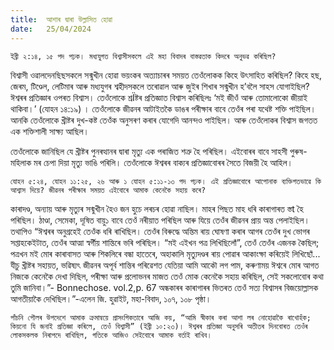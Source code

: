 ```yaml
---
title:  আশাৰ দ্বাৰা উল্লাসিত হোৱা
date:   25/04/2024
---
```


`ইব্ৰী ২:১৪, ১৫ পদ পঢ়ক। মধ্যযুগত বিশ্বাসীসকলে এই মহা বিবাদৰ বাস্তৱতাক কিদৰে অনুভৱ কৰিছিল?`

বিশ্বাসী ওৱালদেনছিছসকলে সন্মুখীন হোৱা ভয়ংকৰ অত্যাচাৰৰ সময়ত তেওঁলোকক কিহে উৎসাহিত কৰিছিল? কিহে হছ, জেৰম, টিণ্ডেল, লেটিমাৰ আৰু মধ্যযুগৰ শ্বহীদসকলে তৰোৱাল আৰু জুইৰ শিখাৰ সন্মুখীন হ’বলৈ সাহস যোগাইছিল? ঈশ্বৰৰ প্ৰতিজ্ঞাৰ ওপৰত বিশ্বাস। তেওঁলোকে শ্ৰÏষ্টৰ প্ৰতিজ্ঞাত বিশ্বাস কৰিছিলঃ ‘মই জীওঁ আৰু তোমালোকো জীয়াই থাকিবা।’ (যোহন ১৪:১৯) । তেওঁলোকে জীৱনৰ আটাইতকৈ ডাঙৰ পৰীক্ষাৰ বাবে তেওঁৰ পৰা যথেষ্ট শক্তি পাইছিল। আনকি তেওঁলোকে খ্ৰীষ্টৰ দুখ-কষ্ট তেওঁক অনুসৰণ কৰাৰ যোগেদি আনন্দও পাইছিল। আৰু তেওঁলোকৰ বিশ্বাস জগতত এক শক্তিশালী সাক্ষ্য আছিল।

তেওঁলোকে জানিছিল যে খ্ৰীষ্টৰ পুনৰত্থানৰ দ্বাৰা মৃত্যু এক পৰাজিত শত্ৰু হৈ পৰিছিল। এইবোৰৰ বাবে সাহসী পুৰুষ-মহিলাক মৰ চেপা দিয়া মৃত্যু ভাঙি পৰিলি। তেওঁলোকে ঈশ্বৰৰ বাক্যৰ প্ৰতিজ্ঞাবোৰৰ সৈতে বিজয়ী হৈ আহিল।

`যোহন ৫:২৪, যোহন ১১:২৫, ২৬ আৰু ১ যোহন ৫:১১-১৩ পদ পঢ়ক। এই প্ৰতিজ্ঞাবোৰে আপোনাক ব্যক্তিগতভাৱে কি আশ্বাস দিয়ে? জীৱনৰ পৰীক্ষাৰ সময়ত এইবোৰে আমাক কেনেকৈ সহায় কৰে?`

কাৰাদণ্ড, অন্যায় আৰু মৃত্যুৰ সন্মুখীন হৈও জন হুচে লৰচৰ হোৱা নাছিল। মাহৰ পিছত মাহ ধৰি কাৰাগাৰত স্তt হৈ পৰিছিল। ঠাণ্ডা, সেমেকা, দূষিত বায়ু১ বাবে তেওঁ নৰীয়াত পৰিছিল আৰু যিয়ে তেওঁৰ জীৱনৰ প্ৰায় অন্ত পেলাইছিল। তথাপিও “ঈশ্বৰৰ অনুগ্ৰহেই তেওঁক ধৰি ৰাখিছিল। তেওঁৰ বিৰুদ্ধে অন্তিম ৰায় ঘোষণা কৰাৰ আগৰ তেওঁৰ দুখ ভোগৰ সপ্তাহকেইটাত, তেওঁৰ আত্মা স্বৰ্গীয় শান্তিৰে ভৰি পৰিছিল। “মই এইখন পত্ৰ লিখিছিলোঁ”, তেওঁ তেওঁৰ এজনক কৈছিল; পত্ৰখন মই মোৰ কাৰাবাসত আৰু শিকলিৰে বন্ধা হাতেৰে, অহাকালি মৃত্যুদণ্ডৰ ৰায় পোৱাৰ আকাংক্ষা কৰিয়েই লিখিছোঁ... যীচু খ্ৰীষ্টৰ সহায়ত, ভৱিষ্যৎ জীৱনৰ অপূৰ্ব শান্তিৰ পৰিৱেশত যেতিয়া আমি আকৌ লগ পাম, কৰুণাময় ঈশ্বৰে মোৰ আগত নিজকে কেনেকৈ দেখা দিছিল, পৰীক্ষা আৰু প্ৰলোভনৰ মাজত তেওঁ মোক কেনেকৈ সহায় কৰিছিল, সেই সকলোবোৰ কথা তুমি জানিবা।”- Bonnechose. vol.2,p. 67 অন্ধকাৰৰ কাৰাগাৰৰ ভিতৰত তেওঁ সত্য বিশ্বাসৰ বিজয়োল্লাসক আগতীয়াকৈ দেখিছিল।”-এলেন জি. হুৱাইট, মহা-বিবাদ, ১০৭, ১০৮ পৃষ্ঠা।

`পাঁচনি পৌলৰ উপদেশে আমাক ক্ৰমান্বয়ে প্ৰাসংগিকতাৰে আজি কয়, “আমি স্বীকাৰ কৰা আশা লৰ নোহোৱাকৈ ৰাখোহঁক; কিয়নো যি জনাই প্ৰতিজ্ঞা কৰিলে, তেওঁ বিশ্বাসী” (ইব্ৰী ১০:২৩)। ঈশ্বৰৰ প্ৰতিজ্ঞা অনুসৰি অতীতৰ দিনবোৰত তেওঁৰ লোকসকলক নিৰাপদে ৰাখিছিল, গতিকে আজিও সেইবোৰে আমাক বৰ্তাই ৰাখিব।`